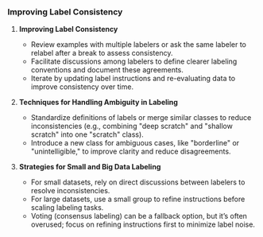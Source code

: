 ### Improving Label Consistency


1. **Improving Label Consistency**
   - Review examples with multiple labelers or ask the same labeler to relabel after a break to assess consistency.
   - Facilitate discussions among labelers to define clearer labeling conventions and document these agreements.
   - Iterate by updating label instructions and re-evaluating data to improve consistency over time.

2. **Techniques for Handling Ambiguity in Labeling**
   - Standardize definitions of labels or merge similar classes to reduce inconsistencies (e.g., combining "deep scratch" and "shallow scratch" into one "scratch" class).
   - Introduce a new class for ambiguous cases, like "borderline" or "unintelligible," to improve clarity and reduce disagreements.

3. **Strategies for Small and Big Data Labeling**
   - For small datasets, rely on direct discussions between labelers to resolve inconsistencies.
   - For large datasets, use a small group to refine instructions before scaling labeling tasks.
   - Voting (consensus labeling) can be a fallback option, but it’s often overused; focus on refining instructions first to minimize label noise.
